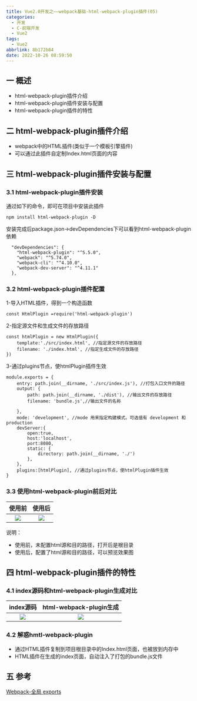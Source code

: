 ```yaml
---
title: Vue2.0开发之——webpack基础-html-webpack-plugin插件(05)
categories:
  - 开发
  - C-前端开发
  - Vue2
tags:
  - Vue2
abbrlink: 8b172b84
date: 2022-10-26 08:59:50
---
```

## 一 概述

* html-webpack-plugin插件介绍
* html-webpack-plugin插件安装与配置
* html-webpack-plugin插件的特性

<!--more-->

## 二 html-webpack-plugin插件介绍

* webpack中的HTML插件(类似于一个模板引擎插件)
* 可以通过此插件自定制Index.html页面的内容

## 三 html-webpack-plugin插件安装与配置

### 3.1 html-webpack-plugin插件安装

通过如下的命令，即可在项目中安装此插件

```
npm install html-webpack-plugin -D
```

安装完成后package.json->devDependencies下可以看到html-webpack-plugin依赖

```
  "devDependencies": {
    "html-webpack-plugin": "^5.5.0",
    "webpack": "^5.74.0",
    "webpack-cli": "^4.10.0",
    "webpack-dev-server": "^4.11.1"
  },
```

### 3.2 html-webpack-plugin插件配置

1-导入HTML插件，得到一个构造函数

```
const HtmlPlugin =require('html-webpack-plugin') 
```

2-指定源文件和生成文件的存放路径

```
const htmlPlugin = new HtmlPlugin({
    template:'./src/index.html', //指定源文件的存放路径
    filename: './index.html', //指定生成文件的存放路径
})
```

3-通过plugins节点，使htmlPlugin插件生效

```
module.exports = {
    entry: path.join(__dirname, './src/index.js'), //打包入口文件的路径
    output: {
        path: path.join(__dirname, './dist'), //输出文件的存放路径
        filename: 'bundle.js',//输出文件的名称
        
    },
    mode: 'development', //mode 用来指定构建模式。可选值有 development 和 production
    devServer:{
        open:true,
        host:'localhost',
        port:8080,
        static: {
            directory: path.join(__dirname, './')
        },
    },
    plugins:[htmlPlugin], //通过plugins节点，使htmlPlugin插件生效
}
```

### 3.3 使用html-webpack-plugin前后对比

| 使用前 | 使用后 |
| :----: | :----: |
| ![][1] | ![][2] |

说明：

* 使用前，未配置html源和目的路径，打开后是根目录
* 使用后，配置了html源和目的路径，可以预览效果图

## 四 html-webpack-plugin插件的特性

### 4.1 index源码和html-webpack-plugin生成对比

| index源码 | html-webpack-plugin生成 |
| :-------: | :---------------------: |
|  ![][3]   |         ![][4]          |

### 4.2 解惑hmtl-webpack-plugin

* 通过HTML插件复制到项目根目录中的Index.html页面，也被放到内存中
* HTML插件在生成的index页面，自动注入了打包的bundle.js文件

## 五 参考

[Webpack-全局 exports][00]

[00]:https://www.webpackjs.com/guides/shimming/#%E5%85%A8%E5%B1%80-exports






[1]:https://cdn.staticaly.com/gh/PGzxc/CDN/master/blog-vue/vue02-05-html-webpack-plugin-before.png
[2]:https://cdn.staticaly.com/gh/PGzxc/CDN/master/blog-vue/vue02-05-html-webpack-plugin-after.png
[3]:https://cdn.staticaly.com/gh/PGzxc/CDN/master/blog-vue/vue02-05-html-webpack-plugin-index-self.png
[4]:https://cdn.staticaly.com/gh/PGzxc/CDN/master/blog-vue/vue02-05-html-webpack-plugin-def-add.png